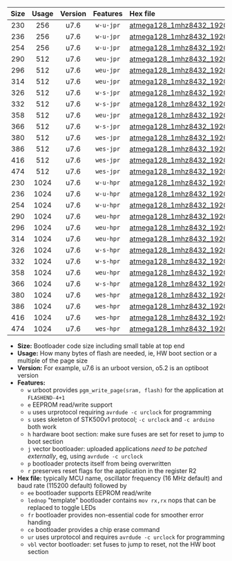 |Size|Usage|Version|Features|Hex file|
|:-:|:-:|:-:|:-:|:--|
|230|256|u7.6|`w-u-jpr`|[atmega128_1mhz8432_19200bps_ur_vbl.hex](https://raw.githubusercontent.com/stefanrueger/urboot/main/bootloaders/atmega128/fcpu_1mhz8432/19200_bps/atmega128_1mhz8432_19200bps_ur_vbl.hex)|
|236|256|u7.6|`w-u-jpr`|[atmega128_1mhz8432_19200bps_lednop_ur_vbl.hex](https://raw.githubusercontent.com/stefanrueger/urboot/main/bootloaders/atmega128/fcpu_1mhz8432/19200_bps/atmega128_1mhz8432_19200bps_lednop_ur_vbl.hex)|
|254|256|u7.6|`w-u-jpr`|[atmega128_1mhz8432_19200bps_lednop_fr_ur_vbl.hex](https://raw.githubusercontent.com/stefanrueger/urboot/main/bootloaders/atmega128/fcpu_1mhz8432/19200_bps/atmega128_1mhz8432_19200bps_lednop_fr_ur_vbl.hex)|
|290|512|u7.6|`weu-jpr`|[atmega128_1mhz8432_19200bps_ee_ur_vbl.hex](https://raw.githubusercontent.com/stefanrueger/urboot/main/bootloaders/atmega128/fcpu_1mhz8432/19200_bps/atmega128_1mhz8432_19200bps_ee_ur_vbl.hex)|
|296|512|u7.6|`weu-jpr`|[atmega128_1mhz8432_19200bps_ee_lednop_ur_vbl.hex](https://raw.githubusercontent.com/stefanrueger/urboot/main/bootloaders/atmega128/fcpu_1mhz8432/19200_bps/atmega128_1mhz8432_19200bps_ee_lednop_ur_vbl.hex)|
|314|512|u7.6|`weu-jpr`|[atmega128_1mhz8432_19200bps_ee_lednop_fr_ur_vbl.hex](https://raw.githubusercontent.com/stefanrueger/urboot/main/bootloaders/atmega128/fcpu_1mhz8432/19200_bps/atmega128_1mhz8432_19200bps_ee_lednop_fr_ur_vbl.hex)|
|326|512|u7.6|`w-s-jpr`|[atmega128_1mhz8432_19200bps_vbl.hex](https://raw.githubusercontent.com/stefanrueger/urboot/main/bootloaders/atmega128/fcpu_1mhz8432/19200_bps/atmega128_1mhz8432_19200bps_vbl.hex)|
|332|512|u7.6|`w-s-jpr`|[atmega128_1mhz8432_19200bps_lednop_vbl.hex](https://raw.githubusercontent.com/stefanrueger/urboot/main/bootloaders/atmega128/fcpu_1mhz8432/19200_bps/atmega128_1mhz8432_19200bps_lednop_vbl.hex)|
|358|512|u7.6|`weu-jpr`|[atmega128_1mhz8432_19200bps_ee_lednop_fr_ce_ur_vbl.hex](https://raw.githubusercontent.com/stefanrueger/urboot/main/bootloaders/atmega128/fcpu_1mhz8432/19200_bps/atmega128_1mhz8432_19200bps_ee_lednop_fr_ce_ur_vbl.hex)|
|366|512|u7.6|`w-s-jpr`|[atmega128_1mhz8432_19200bps_lednop_fr_vbl.hex](https://raw.githubusercontent.com/stefanrueger/urboot/main/bootloaders/atmega128/fcpu_1mhz8432/19200_bps/atmega128_1mhz8432_19200bps_lednop_fr_vbl.hex)|
|380|512|u7.6|`wes-jpr`|[atmega128_1mhz8432_19200bps_ee_vbl.hex](https://raw.githubusercontent.com/stefanrueger/urboot/main/bootloaders/atmega128/fcpu_1mhz8432/19200_bps/atmega128_1mhz8432_19200bps_ee_vbl.hex)|
|386|512|u7.6|`wes-jpr`|[atmega128_1mhz8432_19200bps_ee_lednop_vbl.hex](https://raw.githubusercontent.com/stefanrueger/urboot/main/bootloaders/atmega128/fcpu_1mhz8432/19200_bps/atmega128_1mhz8432_19200bps_ee_lednop_vbl.hex)|
|416|512|u7.6|`wes-jpr`|[atmega128_1mhz8432_19200bps_ee_lednop_fr_vbl.hex](https://raw.githubusercontent.com/stefanrueger/urboot/main/bootloaders/atmega128/fcpu_1mhz8432/19200_bps/atmega128_1mhz8432_19200bps_ee_lednop_fr_vbl.hex)|
|474|512|u7.6|`wes-jpr`|[atmega128_1mhz8432_19200bps_ee_lednop_fr_ce_vbl.hex](https://raw.githubusercontent.com/stefanrueger/urboot/main/bootloaders/atmega128/fcpu_1mhz8432/19200_bps/atmega128_1mhz8432_19200bps_ee_lednop_fr_ce_vbl.hex)|
|230|1024|u7.6|`w-u-hpr`|[atmega128_1mhz8432_19200bps_ur.hex](https://raw.githubusercontent.com/stefanrueger/urboot/main/bootloaders/atmega128/fcpu_1mhz8432/19200_bps/atmega128_1mhz8432_19200bps_ur.hex)|
|236|1024|u7.6|`w-u-hpr`|[atmega128_1mhz8432_19200bps_lednop_ur.hex](https://raw.githubusercontent.com/stefanrueger/urboot/main/bootloaders/atmega128/fcpu_1mhz8432/19200_bps/atmega128_1mhz8432_19200bps_lednop_ur.hex)|
|254|1024|u7.6|`w-u-hpr`|[atmega128_1mhz8432_19200bps_lednop_fr_ur.hex](https://raw.githubusercontent.com/stefanrueger/urboot/main/bootloaders/atmega128/fcpu_1mhz8432/19200_bps/atmega128_1mhz8432_19200bps_lednop_fr_ur.hex)|
|290|1024|u7.6|`weu-hpr`|[atmega128_1mhz8432_19200bps_ee_ur.hex](https://raw.githubusercontent.com/stefanrueger/urboot/main/bootloaders/atmega128/fcpu_1mhz8432/19200_bps/atmega128_1mhz8432_19200bps_ee_ur.hex)|
|296|1024|u7.6|`weu-hpr`|[atmega128_1mhz8432_19200bps_ee_lednop_ur.hex](https://raw.githubusercontent.com/stefanrueger/urboot/main/bootloaders/atmega128/fcpu_1mhz8432/19200_bps/atmega128_1mhz8432_19200bps_ee_lednop_ur.hex)|
|314|1024|u7.6|`weu-hpr`|[atmega128_1mhz8432_19200bps_ee_lednop_fr_ur.hex](https://raw.githubusercontent.com/stefanrueger/urboot/main/bootloaders/atmega128/fcpu_1mhz8432/19200_bps/atmega128_1mhz8432_19200bps_ee_lednop_fr_ur.hex)|
|326|1024|u7.6|`w-s-hpr`|[atmega128_1mhz8432_19200bps.hex](https://raw.githubusercontent.com/stefanrueger/urboot/main/bootloaders/atmega128/fcpu_1mhz8432/19200_bps/atmega128_1mhz8432_19200bps.hex)|
|332|1024|u7.6|`w-s-hpr`|[atmega128_1mhz8432_19200bps_lednop.hex](https://raw.githubusercontent.com/stefanrueger/urboot/main/bootloaders/atmega128/fcpu_1mhz8432/19200_bps/atmega128_1mhz8432_19200bps_lednop.hex)|
|358|1024|u7.6|`weu-hpr`|[atmega128_1mhz8432_19200bps_ee_lednop_fr_ce_ur.hex](https://raw.githubusercontent.com/stefanrueger/urboot/main/bootloaders/atmega128/fcpu_1mhz8432/19200_bps/atmega128_1mhz8432_19200bps_ee_lednop_fr_ce_ur.hex)|
|366|1024|u7.6|`w-s-hpr`|[atmega128_1mhz8432_19200bps_lednop_fr.hex](https://raw.githubusercontent.com/stefanrueger/urboot/main/bootloaders/atmega128/fcpu_1mhz8432/19200_bps/atmega128_1mhz8432_19200bps_lednop_fr.hex)|
|380|1024|u7.6|`wes-hpr`|[atmega128_1mhz8432_19200bps_ee.hex](https://raw.githubusercontent.com/stefanrueger/urboot/main/bootloaders/atmega128/fcpu_1mhz8432/19200_bps/atmega128_1mhz8432_19200bps_ee.hex)|
|386|1024|u7.6|`wes-hpr`|[atmega128_1mhz8432_19200bps_ee_lednop.hex](https://raw.githubusercontent.com/stefanrueger/urboot/main/bootloaders/atmega128/fcpu_1mhz8432/19200_bps/atmega128_1mhz8432_19200bps_ee_lednop.hex)|
|416|1024|u7.6|`wes-hpr`|[atmega128_1mhz8432_19200bps_ee_lednop_fr.hex](https://raw.githubusercontent.com/stefanrueger/urboot/main/bootloaders/atmega128/fcpu_1mhz8432/19200_bps/atmega128_1mhz8432_19200bps_ee_lednop_fr.hex)|
|474|1024|u7.6|`wes-hpr`|[atmega128_1mhz8432_19200bps_ee_lednop_fr_ce.hex](https://raw.githubusercontent.com/stefanrueger/urboot/main/bootloaders/atmega128/fcpu_1mhz8432/19200_bps/atmega128_1mhz8432_19200bps_ee_lednop_fr_ce.hex)|

- **Size:** Bootloader code size including small table at top end
- **Usage:** How many bytes of flash are needed, ie, HW boot section or a multiple of the page size
- **Version:** For example, u7.6 is an urboot version, o5.2 is an optiboot version
- **Features:**
  + `w` urboot provides `pgm_write_page(sram, flash)` for the application at `FLASHEND-4+1`
  + `e` EEPROM read/write support
  + `u` uses urprotocol requiring `avrdude -c urclock` for programming
  + `s` uses skeleton of STK500v1 protocol; `-c urclock` and `-c arduino` both work
  + `h` hardware boot section: make sure fuses are set for reset to jump to boot section
  + `j` vector bootloader: uploaded applications *need to be patched externally*, eg, using `avrdude -c urclock`
  + `p` bootloader protects itself from being overwritten
  + `r` preserves reset flags for the application in the register R2
- **Hex file:** typically MCU name, oscillator frequency (16 MHz default) and baud rate (115200 default) followed by
  + `ee` bootloader supports EEPROM read/write
  + `lednop` "template" bootloader contains `mov rx,rx` nops that can be replaced to toggle LEDs
  + `fr` bootloader provides non-essential code for smoother error handing
  + `ce` bootloader provides a chip erase command
  + `ur` uses urprotocol and requires `avrdude -c urclock` for programming
  + `vbl` vector bootloader: set fuses to jump to reset, not the HW boot section
